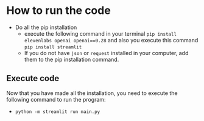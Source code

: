 # How to run the code
- Do all the pip installation
    - execute the following command in your terminal `pip install elevenlabs openai openai==0.28` and also you execute this command `pip install streamlit`
    - If you do not have `json` or `request` installed in your computer, add them to the pip installation command.

## Execute code 
Now that you have made all the installation, you need to execute the following command to run the program:
 - `python -m streamlit run main.py`

